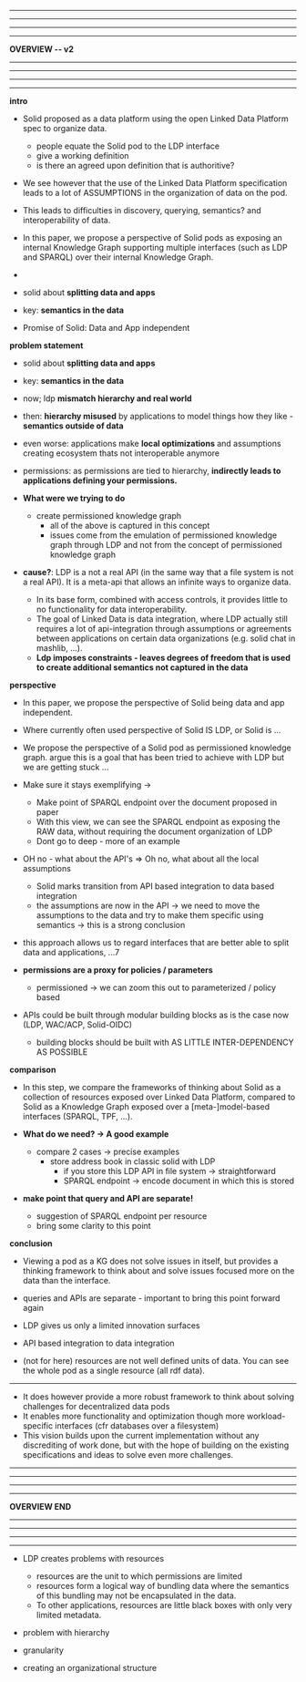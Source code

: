 

<!-- 

-----------------------------------------------
-----------------------------------------------
-----------------------------------------------
-----------------------------------------------

**OVERVIEW -- v1**  

-----------------------------------------------
-----------------------------------------------
-----------------------------------------------
-----------------------------------------------


**intro**

- Solid proposed as a data platform using the open Linked Data Platform spec to organize data.
  - people equate the Solid pod to the LDP interface
  - give a working definition
  - is there an agreed upon definition that is authoritive?
- We see however that the use of the Linked Data Platform specification leads to a lot of ASSUMPTIONS in the organization of data on the pod.
- This leads to difficulties in discovery, querying, semantics? and interoperability of data.
- In this paper, we propose the vision of Solid as a platform of data pods exposing an internal Knowledge Graph supporting multiple interfaces (such as LDP and SPARQL) over their internal Knowledge Graph.

- Promise of Solid: Data and App independent

**Problem statement**

- We see that the definition of a pod gets equated to the LDP interface
  
- We see the use of the Linked Data Platform spec leads to localized ASSUMPTIONS in the organization of data on the pod by applications
- 
  - Granularity is resource based through LDP.
  
  - Hierarchical nature of the LDP spec (same as filesystem) leads to semantics in the data location through slash semantics 
    - e.g. original paper using slash semantics for event storage based on date
    - Leads to semantic context being stored in the data path (not machine readable)
    - WHAT DOES MEAN -> consequence
      - model situations that cannot be captured like this
      - example of meta-API
    - LDP has constraints, real world data modelling has constraints, these may be orthogonal in situations and not match
    - **point 1: mismatch between hierarchy and real world**

    - putting the meaning in the data removes mismatch between semantics and data. semantics should be in the data and in the organizational structure

  - Containers and resources lead to data stored separately (e.g. digita storing data of different applications in different containers, idem as e.g. program files on the filesystem.)
    - This leads to data separation, and implicit context being attributed to storage location (data stored at `/apps/solidbook/` is data from the `solidbook` app.)
    - With the advantage of facilitating permission management for applications
    - **point 2: Data hierarchy is created by applications in contrast to separation of app and data**

  - **point 3: semantics encoded in things that are not data**
    - care of ordering of points
  
  - LDP leads to local assumptions and optimizations for applications(, at the cost of interoperability?).
    - We can see this clearly in the Inrupt Developer Libraries for Solid, where the developer interface only provides functionality to retrieve data for which you know both the location and the used schema, with almost no regard for data discovery.

  - **Coupling with permission**
    - permissioning coupled with container structure
    - one true hierarchy that matches with permissioning is the assumption - does not always hold
    - organization is ordered according to applications -> applications define your permissions indirectly


-----------------

  - solid about **splitting data and apps**
  - key: **semantics in the data**
  - now; ldp **mismatch hierarchy and real world**
  - then: **hierarchy misused** by applications to model things how they like - **semantics outside of data**
  - even worse: applications make **local optimizations** and assumptions creating ecosystem thats not interoperable anymore
  - permissions: as permissions are tied to hierarchy, **indirectly leads to applications defining your permissions.**

-----------------

  - **What were we trying to do**
    - create permissioned knowledge graph
      - all of the above is captured in this concept
      - issues come from the emulation of permissioned knowledge graph through LDP and not from the concept of permissioned knowledge graph

cause::

- LDP is a not a real API (in the same way that a file system is not a real API). It is a meta-api that allows an infinite ways to organize data.
  - In its base form, combined with access controls, it provides little to no functionality for data interoperability.
  - The goal of Linked Data is data integration, where LDP actually still requires a lot of api-integration through assumptions or agreements between applications on certain data organizations (e.g. solid chat in mashlib, ...).
  - **Ldp imposes constrainsts - leaves degrees of freedom that is used to create additional semantics not captured in the data**


**Perspective**

- In this paper, we propose the perspective of Solid being data and app independent. 
- Where currently often used perspective of Solid IS LDP, or Solid is ...
- We propose the perspective of a Solid pod as permissioned knowledge graph ... 

-  if we keep seeing Solid pods as containers and resources we're going to get stuck

- Make sure it stays exemplifying -> 
  - Make point of SPARQL endpoint over the document proposed in paper
  - With this view, we can see the SPARQL endpoint as exposing the RAW data, without requiring the document organization of LDP 
  - Dont go to deep - more of an example


- OH no - what about the API's => Oh no, what about all the local assumptions
  - Solid marks transition from API based integration to data based integration
  - the assumptions are now in the API -> we need to move the assumptions to the data and try to make them specific using semantics -> this is a strong conclusion

- **permissions are a proxy for policies / parameters**
  - permissioned -> we can zoom this out to parameterized / policy based


------

- This as a contrast to the LDP-organization currently used, that organizes data in resources.
- these pods can expose their internal KG over a multitude of interfaces
  - wont this reduce interoperability through not supporting other interfaces?
  - argue currently little to no interoperability without prior agreements on data shape and organization over LDP.
  - original paper includes support for SPARQL for querying -> this goes along with this vision.
- APIs could be built through modular building blocks as is the case now (LDP, WAC/ACP, Solid-OIDC)
  - building blocks should be built with AS LITTLE INTER-DEPENDENCY AS POSSIBLE
- The current implementation of Solid is a specific implementation of this vision that can be expanded upon.
  - As the SPARQL in the original paper does + how Jeroen handles it in the architecture paper, more links???


**Comparison**

- In this step, we compare the frameworks of thinking about Solid as a collection of resources exposed over Linked Data Platform, compared to Solid as a Knowledge Graph exposed over a [meta-]model-based interfaces (SPARQL, TPF, ...).

---------------

- **What do we need? -> A good example**
  - compare 2 cases -> precise examples
    - store address book in classic solid with LDP
      - if you store this LDP API in file system -> straightforward
      - SPARQL endpoint -> encode document in which this is stored


- **make point that query and API are separate!**
  - suggestion of SPARQL endpoint per resource
  - bring some clarity to this point


- Storage
  - LDP
    - File-based and/or SPARQL-based backend
  - KG
    - pretty much same. Graph database for RDF, file based for non-RDF
  
- Publication
  - LDP
    - resource based
    - slash semantics - bias
    - data discovery difficulties (type index, interop spec, ...)
    - ...
  - KG
    - quad / view?-based
    - discovery through interface index (SPARQL, TPF, ...)
    - non-RDF resource metadata indexing (as in original paper)
    - ...

- Query
  - LDP
    - Data organization assumptions (how and where data stored)
    - Data shape assumptions (what predicates, ...)
  - KG
    - Interface negotiation (SPARQL, TPF, LDP, ...)
      - Interface-specific implementations and optimizations
    - Data shape assumptions (what predicates, ...)
    - 


**Conclusion**

- Viewing a pod as a KG does not solve issues in itself, but provides a thinking framework to think about and solve issues focused more on the data than the interface.

- queries and APIs are separate - important to bring this point forward again

- LDP gives us only a limited innovation surfaces

- API based integration to data integration

- (not for here) resources are not well defined units of data. You can see the whole pod as a single resource (all rdf data).

------------

- It does however provide a more robust framework to think about solving challenges for decentralized data pods
- It enables more functionality and optimization though more workload-specific interfaces (cfr databases over a filesystem)
- This vision builds upon the current implementation without any discrediting of work done, but with the hope of building on the existing specifications and ideas to solve even more challenges.
 -->

-----------------------------------------------
-----------------------------------------------
-----------------------------------------------
-----------------------------------------------

**OVERVIEW -- v2**  

-----------------------------------------------
-----------------------------------------------
-----------------------------------------------
-----------------------------------------------

**intro**

- Solid proposed as a data platform using the open Linked Data Platform spec to organize data.
  - people equate the Solid pod to the LDP interface
  - give a working definition
  - is there an agreed upon definition that is authoritive?
- We see however that the use of the Linked Data Platform specification leads to a lot of ASSUMPTIONS in the organization of data on the pod.
- This leads to difficulties in discovery, querying, semantics? and interoperability of data.
- In this paper, we propose a perspective of Solid pods as exposing an internal Knowledge Graph supporting multiple interfaces (such as LDP and SPARQL) over their internal Knowledge Graph.
- 
- solid about **splitting data and apps**
- key: **semantics in the data**

- Promise of Solid: Data and App independent


**problem statement**

- solid about **splitting data and apps**
- key: **semantics in the data**
- now; ldp **mismatch hierarchy and real world**
- then: **hierarchy misused** by applications to model things how they like - **semantics outside of data**
- even worse: applications make **local optimizations** and assumptions creating ecosystem thats not interoperable anymore
- permissions: as permissions are tied to hierarchy, **indirectly leads to applications defining your permissions.**



- **What were we trying to do**
  - create permissioned knowledge graph
    - all of the above is captured in this concept
    - issues come from the emulation of permissioned knowledge graph through LDP and not from the concept of permissioned knowledge graph

- **cause?**: LDP is a not a real API (in the same way that a file system is not a real API). It is a meta-api that allows an infinite ways to organize data.
  - In its base form, combined with access controls, it provides little to no functionality for data interoperability.
  - The goal of Linked Data is data integration, where LDP actually still requires a lot of api-integration through assumptions or agreements between applications on certain data organizations (e.g. solid chat in mashlib, ...).
  - **Ldp imposes constraints - leaves degrees of freedom that is used to create additional semantics not captured in the data**


**perspective**

- In this paper, we propose the perspective of Solid being data and app independent. 
- Where currently often used perspective of Solid IS LDP, or Solid is ...
- We propose the perspective of a Solid pod as permissioned knowledge graph. argue this is a goal that has been tried to achieve with LDP but we are getting stuck ... 


- Make sure it stays exemplifying -> 
  - Make point of SPARQL endpoint over the document proposed in paper
  - With this view, we can see the SPARQL endpoint as exposing the RAW data, without requiring the document organization of LDP 
  - Dont go to deep - more of an example


- OH no - what about the API's => Oh no, what about all the local assumptions
  - Solid marks transition from API based integration to data based integration
  - the assumptions are now in the API -> we need to move the assumptions to the data and try to make them specific using semantics -> this is a strong conclusion

- this approach allows us to regard interfaces that are better able to split data and applications, ...7

- **permissions are a proxy for policies / parameters**
  - permissioned -> we can zoom this out to parameterized / policy based

- APIs could be built through modular building blocks as is the case now (LDP, WAC/ACP, Solid-OIDC)
  - building blocks should be built with AS LITTLE INTER-DEPENDENCY AS POSSIBLE


**comparison**

- In this step, we compare the frameworks of thinking about Solid as a collection of resources exposed over Linked Data Platform, compared to Solid as a Knowledge Graph exposed over a [meta-]model-based interfaces (SPARQL, TPF, ...).

- **What do we need? -> A good example**
  - compare 2 cases -> precise examples
    - store address book in classic solid with LDP
      - if you store this LDP API in file system -> straightforward
      - SPARQL endpoint -> encode document in which this is stored


- **make point that query and API are separate!**
  - suggestion of SPARQL endpoint per resource
  - bring some clarity to this point


**conclusion**


- Viewing a pod as a KG does not solve issues in itself, but provides a thinking framework to think about and solve issues focused more on the data than the interface.

- queries and APIs are separate - important to bring this point forward again

- LDP gives us only a limited innovation surfaces

- API based integration to data integration

- (not for here) resources are not well defined units of data. You can see the whole pod as a single resource (all rdf data).

------------

- It does however provide a more robust framework to think about solving challenges for decentralized data pods
- It enables more functionality and optimization though more workload-specific interfaces (cfr databases over a filesystem)
- This vision builds upon the current implementation without any discrediting of work done, but with the hope of building on the existing specifications and ideas to solve even more challenges.

-----------------------------------------------
-----------------------------------------------
-----------------------------------------------
-----------------------------------------------

**OVERVIEW END**

-----------------------------------------------
-----------------------------------------------
-----------------------------------------------
-----------------------------------------------


- LDP creates problems with resources
  - resources are the unit to which permissions are limited
  - resources form a logical way of bundling data where the semantics of this bundling may not be encapsulated in the data.
  - To other applications, resources are little black boxes with only very limited metadata.

- problem with hierarchy
- granularity
- creating an organizational structure